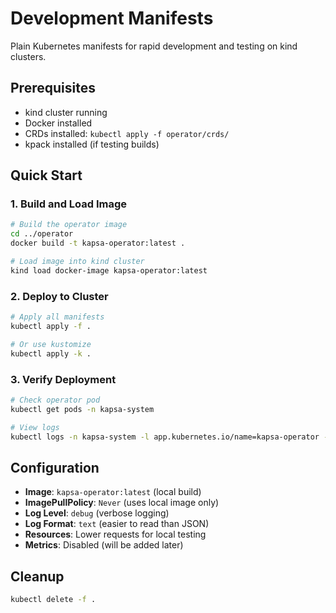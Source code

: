 # Development Manifests

Plain Kubernetes manifests for rapid development and testing on kind clusters.

## Prerequisites

- kind cluster running
- Docker installed
- CRDs installed: `kubectl apply -f operator/crds/`
- kpack installed (if testing builds)

## Quick Start

### 1. Build and Load Image

```bash
# Build the operator image
cd ../operator
docker build -t kapsa-operator:latest .

# Load image into kind cluster
kind load docker-image kapsa-operator:latest
```

### 2. Deploy to Cluster

```bash
# Apply all manifests
kubectl apply -f .

# Or use kustomize
kubectl apply -k .
```

### 3. Verify Deployment

```bash
# Check operator pod
kubectl get pods -n kapsa-system

# View logs
kubectl logs -n kapsa-system -l app.kubernetes.io/name=kapsa-operator -f
```

## Configuration

- **Image**: `kapsa-operator:latest` (local build)
- **ImagePullPolicy**: `Never` (uses local image only)
- **Log Level**: `debug` (verbose logging)
- **Log Format**: `text` (easier to read than JSON)
- **Resources**: Lower requests for local testing
- **Metrics**: Disabled (will be added later)

## Cleanup

```bash
kubectl delete -f .
```

